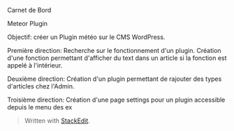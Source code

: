 
Carnet de Bord

Meteor Plugin

Objectif: créer un Plugin météo sur le CMS WordPress.

Première direction:
	Recherche sur le fonctionnement d'un plugin. Création d'une fonction 					permettant d'afficher du text dans un article si la fonction est appelé à l'intérieur.

Deuxième direction:
	Création d'un plugin permettant de rajouter des types d'articles chez l'Admin.

Troisième direction:
	Création d'une page settings pour un plugin accessible depuis le menu des ex

> Written with [StackEdit](https://stackedit.io/).
<!--stackedit_data:
eyJoaXN0b3J5IjpbMTgyNzE0MDMzNywtMTIzOTIyMzY5XX0=
-->
